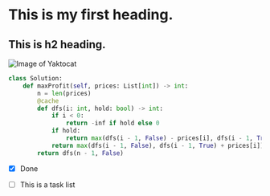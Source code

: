# This is my first heading.
## This is h2 heading.
![Image of Yaktocat](https://octodex.github.com/images/yaktocat.png)
```python
class Solution:
    def maxProfit(self, prices: List[int]) -> int:
        n = len(prices)
        @cache
        def dfs(i: int, hold: bool) -> int:
            if i < 0:
                return -inf if hold else 0
            if hold:
                return max(dfs(i - 1, False) - prices[i], dfs(i - 1, True))
            return max(dfs(i - 1, False), dfs(i - 1, True) + prices[i])
        return dfs(n - 1, False)
```
- [x] Done
- [ ] This is a task list


